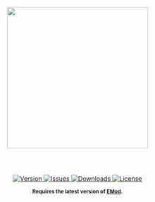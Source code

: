 <p align="center">
    <img src="https://github.com/EMod-ArmA/emod3/raw/master/extras/assets/logo/emblem.png" width="320">
</p>

<p align="center" style="margin-top: 60px;">
    <a href="https://github.com/EMod-ArmA/emod3_fov/releases/latest">
        <img src="https://img.shields.io/badge/Version-0.0.0-blue.svg?style=flat-square" alt="Version">
    </a>
    <a href="https://github.com/EMod-ArmA/emod3_fov/issues">
        <img src="https://img.shields.io/github/issues-raw/EMod-ArmA/emod3_fov.svg?style=flat-square&label=Issues" alt="Issues">
    </a>
    <a href="https://github.com/EMod-ArmA/emod3_fov/releases">
        <img src="https://img.shields.io/github/downloads/EMod-ArmA/emod3_fov/total.svg?style=flat-square&label=Downloads" alt="Downloads">
    </a>
    <a href="https://github.com/EMod-ArmA/emod3_fov/blob/master/LICENSE">
        <img src="https://img.shields.io/badge/License-GPLv2-red.svg?style=flat-square" alt="License">
    </a>
</p>

<p align="center">
    <sup><strong>Requires the latest version of <a href="https://github.com/EMod-ArmA/EMod3/releases">EMod</a>.
</p>
